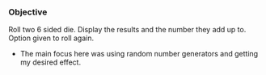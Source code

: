 ### Objective
Roll two 6 sided die. Display the results and the number they add up to. Option given to roll again.
- The main focus here was using random number generators and getting my desired effect. 
